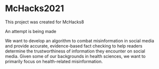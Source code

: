 # McHacks2021

This project was created for McHacks8 


An attempt is being made

We want to develop an algorithm to combat misinformation in social media and provide accurate, evidence-based fact checking to help readers determine the trustworthiness of information they encounter on social media. Given some of our backgrounds in health sciences, we want to primarily focus on health-related misinformation.
